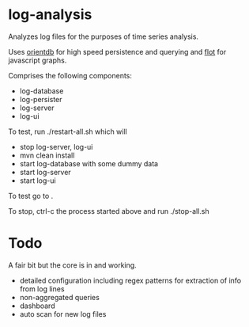 log-analysis
============

Analyzes log files for the purposes of time series analysis.

Uses [orientdb](https://github.com/nuvolabase/orientdb) for high speed persistence and querying and [flot](http://www.flotcharts.org/) for javascript graphs.

Comprises the following components:

* log-database
* log-persister
* log-server
* log-ui

To test, run 
    ./restart-all.sh 
which will
* stop log-server, log-ui
* mvn clean install
* start log-database with some dummy data
* start log-server
* start log-ui

To test go to [](http://localhost:9292/graph.html).

To stop, ctrl-c the process started above and run 
    ./stop-all.sh

Todo
===========
A fair bit but the core is in and working. 
* detailed configuration including regex patterns for extraction of info from log lines
* non-aggregated queries
* dashboard
* auto scan for new log files
